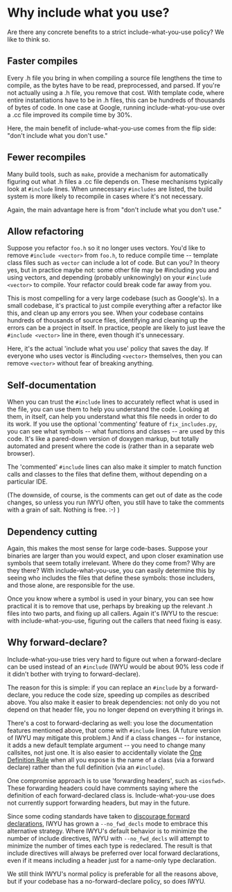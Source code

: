 # Why include what you use? #

Are there any concrete benefits to a strict include-what-you-use policy? We like
to think so.


## Faster compiles ##

Every .h file you bring in when compiling a source file lengthens the time to
compile, as the bytes have to be read, preprocessed, and parsed.  If you're not
actually using a .h file, you remove that cost.  With template code, where
entire instantiations have to be in .h files, this can be hundreds of thousands
of bytes of code.  In one case at Google, running include-what-you-use over a
.cc file improved its compile time by 30%.

Here, the main benefit of include-what-you-use comes from the flip side: "don't
include what you don't use."


## Fewer recompiles ##

Many build tools, such as `make`, provide a mechanism for automatically figuring
out what .h files a .cc file depends on.  These mechanisms typically look at
`#include` lines.  When unnecessary `#includes` are listed, the build system is
more likely to recompile in cases where it's not necessary.

Again, the main advantage here is from "don't include what you don't use."


## Allow refactoring ##

Suppose you refactor `foo.h` so it no longer uses vectors.  You'd like to remove
`#include <vector>` from `foo.h`, to reduce compile time -- template class files
such as `vector` can include a lot of code.  But can you?  In theory yes, but in
practice maybe not: some other file may be #including you and using vectors, and
depending (probably unknowingly) on your `#include <vector>` to compile.  Your
refactor could break code far away from you.

This is most compelling for a very large codebase (such as Google's).  In a
small codebase, it's practical to just compile everything after a refactor like
this, and clean up any errors you see.  When your codebase contains hundreds of
thousands of source files, identifying and cleaning up the errors can be a
project in itself.  In practice, people are likely to just leave the `#include
<vector>` line in there, even though it's unnecessary.

Here, it's the actual 'include what you use' policy that saves the day.  If
everyone who uses vector is #including `<vector>` themselves, then you can
remove `<vector>` without fear of breaking anything.


## Self-documentation ##

When you can trust the `#include` lines to accurately reflect what is used in
the file, you can use them to help you understand the code.  Looking at them, in
itself, can help you understand what this file needs in order to do its work.
If you use the optional 'commenting' feature of `fix_includes.py`, you can see
what symbols -- what functions and classes -- are used by this code.  It's like
a pared-down version of doxygen markup, but totally automated and present where
the code is (rather than in a separate web browser).

The 'commented' `#include` lines can also make it simpler to match function
calls and classes to the files that define them, without depending on a
particular IDE.

(The downside, of course, is the comments can get out of date as the code
changes, so unless you run IWYU often, you still have to take the comments with
a grain of salt.  Nothing is free. :-) )


## Dependency cutting ##

Again, this makes the most sense for large code-bases.  Suppose your binaries
are larger than you would expect, and upon closer examination use symbols that
seem totally irrelevant.  Where do they come from?  Why are they there?  With
include-what-you-use, you can easily determine this by seeing who includes the
files that define these symbols: those includers, and those alone, are
responsible for the use.

Once you know where a symbol is used in your binary, you can see how practical
it is to remove that use, perhaps by breaking up the relevant .h files into two
parts, and fixing up all callers.  Again it's IWYU to the rescue: with
include-what-you-use, figuring out the callers that need fixing is easy.


## Why forward-declare? ##

Include-what-you-use tries very hard to figure out when a forward-declare can be
used instead of an `#include` (IWYU would be about 90% less code if it didn't
bother with trying to forward-declare).

The reason for this is simple: if you can replace an `#include` by a
forward-declare, you reduce the code size, speeding up compiles as described
above.  You also make it easier to break dependencies: not only do you not
depend on that header file, you no longer depend on everything it brings in.

There's a cost to forward-declaring as well: you lose the documentation features
mentioned above, that come with `#include` lines.  (A future version of IWYU may
mitigate this problem.)  And if a class changes -- for instance, it adds a new
default template argument -- you need to change many callsites, not just one.
It is also easier to accidentally violate the [One Definition
Rule](http://en.wikipedia.org/wiki/One_Definition_Rule) when all you expose is
the name of a class (via a forward declare) rather than the full definition (via
an `#include`).

One compromise approach is to use 'forwarding headers', such as `<iosfwd>`.
These forwarding headers could have comments saying where the definition of each
forward-declared class is.  Include-what-you-use does not currently support
forwarding headers, but may in the future.

Since some coding standards have taken to [discourage forward
declarations](https://google.github.io/styleguide/cppguide.html#Forward_Declarations),
IWYU has grown a `--no_fwd_decls` mode to embrace this alternative
strategy. Where IWYU's default behavior is to minimize the number of include
directives, IWYU with `--no_fwd_decls` will attempt to minimize the number of
times each type is redeclared. The result is that include directives will always
be preferred over local forward declarations, even if it means including a
header just for a name-only type declaration.

We still think IWYU's normal policy is preferable for all the reasons above, but
if your codebase has a no-forward-declare policy, so does IWYU.

